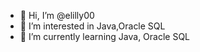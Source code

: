 - 👋 Hi, I’m @elilly00
- 👀 I’m interested in Java,Oracle SQL
- 🌱 I’m currently learning Java, Oracle SQL


<!---
elilly00/elilly00 is a ✨ special ✨ repository because its `README.md` (this file) appears on your GitHub profile.
You can click the Preview link to take a look at your changes.
--->
